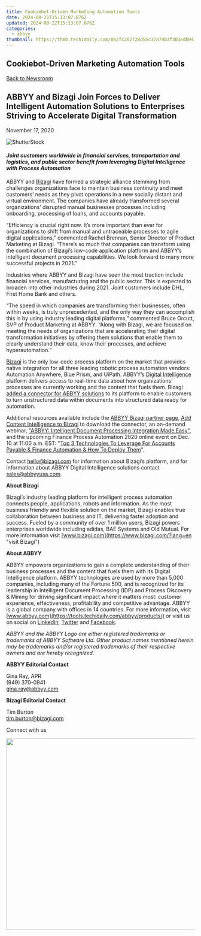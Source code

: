 ```yaml
---
title: Cookiebot-Driven Marketing Automation Tools
date: 2024-08-21T15:13:07.876Z
updated: 2024-08-22T15:13:07.876Z
categories:
  - abbyy
thumbnail: https://thmb.techidaily.com/082fc262728d55c32a74b3f303edb941befed7588b1a16a6d86a2463638f1ee2.jpg
---
```


## Cookiebot-Driven Marketing Automation Tools

[Back to Newsroom](https://tools.techidaily.com/abbyy/products/)

## ABBYY and Bizagi Join Forces to Deliver Intelligent Automation Solutions to Enterprises Striving to Accelerate Digital Transformation

November 17, 2020

![ShutterStock](https://content.abbyy.com/-/media/project/abbyy/abbyy/branchtemplates/shutterstock_1272462163_1296-x-729.jpg?h=729&iar=0&w=1296)

#### _Joint customers worldwide in financial services, transportation and logistics, and public sector benefit from leveraging Digital Intelligence with Process Automation_

ABBYY and [Bizagi](http://www.bizagi.com/ "Bizagi") have formed a strategic alliance stemming from challenges organizations face to maintain business continuity and meet customers’ needs as they pivot operations in a new socially distant and virtual environment. The companies have already transformed several organizations’ disrupted manual businesses processes including onboarding, processing of loans, and accounts payable.

“Efficiency is crucial right now. It’s more important than ever for organizations to shift from manual and untraceable processes to agile digital applications,” commented Rachel Brennan, Senior Director of Product Marketing at Bizagi. “There’s so much that companies can transform using the combination of Bizagi’s low-code application platform and ABBYY’s intelligent document processing capabilities. We look forward to many more successful projects in 2021.”

Industries where ABBYY and Bizagi have seen the most traction include financial services, manufacturing and the public sector. This is expected to broaden into other industries during 2021\. Joint customers include DHL, First Home Bank and others.

“The speed in which companies are transforming their businesses, often within weeks, is truly unprecedented, and the only way they can accomplish this is by using industry leading digital platforms,” commented Bruce Orcutt, SVP of Product Marketing at ABBYY. “Along with Bizagi, we are focused on meeting the needs of organizations that are accelerating their digital transformation initiatives by offering them solutions that enable them to clearly understand their data, know their processes, and achieve hyperautomation.”

[Bizagi](https://www.bizagi.com/en/solutions "Bizagi solutions") is the only low-code process platform on the market that provides native integration for all three leading robotic process automation vendors: Automation Anywhere, Blue Prism, and UiPath. ABBYY’s [Digital Intelligence](https://tools.techidaily.com/abbyy/products/) platform delivers access to real-time data about how organizations’ processes are currently working and the content that fuels them. Bizagi [added a connector for ABBYY solutions](https://www.bizagi.com/en/platform/xchange "Bizagi xchange - connecting to ABBYY") to its platform to enable customers to turn unstructured data within documents into structured data ready for automation.

Additional resources available include the [ABBYY Bizagi partner page](https://tools.techidaily.com/abbyy/products/), [Add Content Intelligence to Bizagi](https://tools.techidaily.com/abbyy/products/) to download the connector, an on-demand webinar, ["ABBYY: Intelligent Document Processing Integration Made Easy"](https://go.bizagi.com/Intelligent-Document-Processing-Integration-Made-Easy.html "Learn more"), and the upcoming Finance Process Automation 2020 online event on Dec. 10 at 11:00 a.m. EST: "[Top 3 Technologies To Leverage For Accounts Payable & Finance Automation & How To Deploy Them](https://www.processexcellencenetwork.com/events-finance-process-automation/ "Online event with Bizagi and ABBYY")".

Contact [hello@bizagi.com](https://tools.techidaily.com/abbyy/products/) for information about Bizagi’s platform, and for information about ABBYY Digital Intelligence solutions contact [sales@abbyyusa.com](https://tools.techidaily.com/abbyy/products/).

**About Bizagi**

Bizagi’s industry leading platform for intelligent process automation connects people, applications, robots and information. As the most business friendly and flexible solution on the market, Bizagi enables true collaboration between business and IT, delivering faster adoption and success. Fueled by a community of over 1 million users, Bizagi powers enterprises worldwide including adidas, BAE Systems and Old Mutual. For more information visit [www.bizagi.com](https://www.bizagi.com/?lang=en "visit Bizagi")

**About ABBYY**

ABBYY empowers organizations to gain a complete understanding of their business processes and the content that fuels them with its Digital Intelligence platform. ABBYY technologies are used by more than 5,000 companies, including many of the Fortune 500, and is recognized for its leadership in Intelligent Document Processing (IDP) and Process Discovery & Mining for driving significant impact where it matters most: customer experience, effectiveness, profitability and competitive advantage. ABBYY is a global company with offices in 14 countries. For more information, visit [www.abbyy.com](https://tools.techidaily.com/abbyy/products/) or visit us on social on [LinkedIn](https://www.linkedin.com/company/abbyy "ABBYY on LinkedIn"), [Twitter](https://twitter.com/ABBYY%5FSoftware "ABBYY on Twitter") and [Facebook](https://www.facebook.com/ABBYYsoft "ABBYY on Facebook").

_ABBYY and the ABBYY Logo are either registered trademarks or trademarks of ABBYY Software Ltd. Other product names mentioned herein may be trademarks and/or registered trademarks of their respective owners and are hereby recognized._

**ABBYY Editorial Contact**

Gina Ray, APR  
(949) 370-0941  
[gina.ray@abbyy.com](https://tools.techidaily.com/abbyy/products/)

**Bizagi Editorial Contact**

Tim Burton  
[tim.burton@bizagi.com](https://tools.techidaily.com/abbyy/products/)  
  
  
Connect with us

<ins class="adsbygoogle"
     style="display:block"
     data-ad-format="autorelaxed"
     data-ad-client="ca-pub-7571918770474297"
     data-ad-slot="1223367746"></ins>



<ins class="adsbygoogle"
     style="display:block"
     data-ad-client="ca-pub-7571918770474297"
     data-ad-slot="8358498916"
     data-ad-format="auto"
     data-full-width-responsive="true"></ins>

<!-- affiliate ads begin -->
<a href="https://ephamedtechinc.pxf.io/c/5597632/2095369/26400" target="_top" id="2095369"><img src="//a.impactradius-go.com/display-ad/26400-2095369" border="0" alt="" width="1024" height="512"/></a><img height="0" width="0" src="https://imp.pxf.io/i/5597632/2095369/26400" style="position:absolute;visibility:hidden;" border="0" />
<!-- affiliate ads end -->